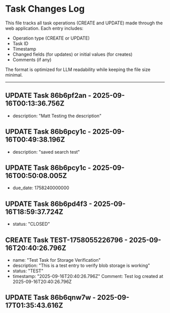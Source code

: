 # Task Changes Log

This file tracks all task operations (CREATE and UPDATE) made through the web application. Each entry includes:
- Operation type (CREATE or UPDATE)
- Task ID
- Timestamp
- Changed fields (for updates) or initial values (for creates)
- Comments (if any)

The format is optimized for LLM readability while keeping the file size minimal.

---

## UPDATE Task 86b6pf2an - 2025-09-16T00:13:36.756Z
  - description: "Matt Testing the description"

## UPDATE Task 86b6pcy1c - 2025-09-16T00:49:38.196Z
  - description: "saved search test"

## UPDATE Task 86b6pcy1c - 2025-09-16T00:50:08.005Z
  - due_date: 1758240000000

## UPDATE Task 86b6pd4f3 - 2025-09-16T18:59:37.724Z
  - status: "CLOSED"

## CREATE Task TEST-1758055226796 - 2025-09-16T20:40:26.796Z
  - name: "Test Task for Storage Verification"
  - description: "This is a test entry to verify blob storage is working"
  - status: "TEST"
  - timestamp: "2025-09-16T20:40:26.796Z"
Comment: Test log created at 2025-09-16T20:40:26.796Z

## UPDATE Task 86b6qnw7w - 2025-09-17T01:35:43.616Z

